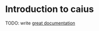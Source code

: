 # Introduction to caius

TODO: write [great documentation](http://jacobian.org/writing/what-to-write/)
